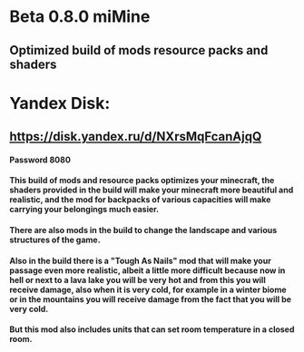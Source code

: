 # Beta 0.8.0 miMine
## Optimized build of mods resource packs and shaders

# Yandex Disk:
## https://disk.yandex.ru/d/NXrsMqFcanAjqQ
#### Password  8080

#### This build of mods and resource packs optimizes your minecraft, the shaders provided in the build will make your minecraft more beautiful and realistic, and the mod for backpacks of various capacities will make carrying your belongings much easier.
#### There are also mods in the build to change the landscape and various structures of the game.
#### Also in the build there is a "Tough As Nails" mod that will make your passage even more realistic, albeit a little more difficult because now in hell or next to a lava lake you will be very hot and from this you will receive damage, also when it is very cold, for example in a winter biome or in the mountains you will receive damage from the fact that you will be very cold.
#### But this mod also includes units that can set room temperature in a closed room.
